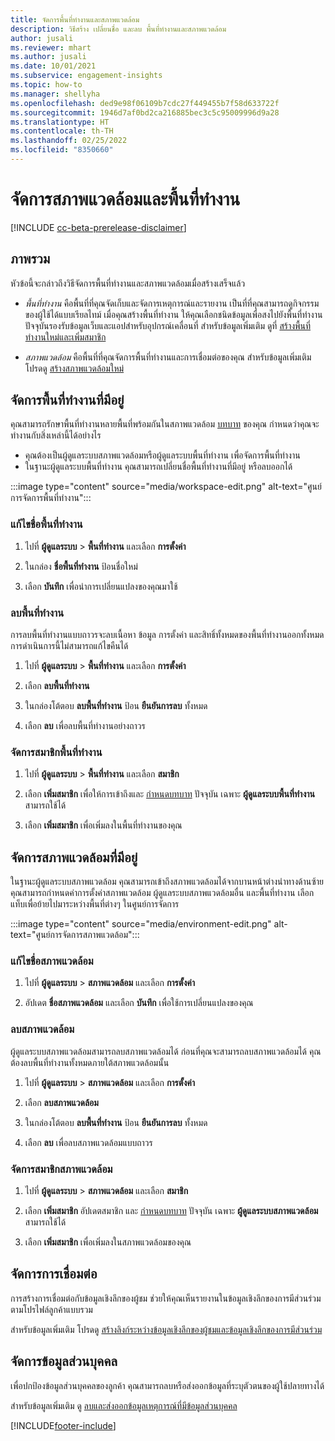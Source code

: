```yaml
---
title: จัดการพื้นที่ทำงานและสภาพแวดล้อม
description: วิธีสร้าง เปลี่ยนชื่อ และลบ พื้นที่ทำงานและสภาพแวดล้อม
author: jusali
ms.reviewer: mhart
ms.author: jusali
ms.date: 10/01/2021
ms.subservice: engagement-insights
ms.topic: how-to
ms.manager: shellyha
ms.openlocfilehash: ded9e98f06109b7cdc27f449455b7f58d633722f
ms.sourcegitcommit: 1946d7af0bd2ca216885bec3c5c95009996d9a28
ms.translationtype: HT
ms.contentlocale: th-TH
ms.lasthandoff: 02/25/2022
ms.locfileid: "8350660"
---
```

# <a name="manage-environments-and-workspaces"></a>จัดการสภาพแวดล้อมและพื้นที่ทำงาน

[!INCLUDE [cc-beta-prerelease-disclaimer](includes/cc-beta-prerelease-disclaimer.md)]

## <a name="overview"></a>ภาพรวม

หัวข้อนี้จะกล่าวถึงวิธีจัดการพื้นที่ทำงานและสภาพแวดล้อมเมื่อสร้างเสร็จแล้ว 

- *พื้นที่ทำงาน* คือพื้นที่ที่คุณจัดเก็บและจัดการเหตุการณ์และรายงาน เป็นที่ที่คุณสามารถดูกิจกรรมของผู้ใช้ได้แบบเรียลไทม์ เมื่อคุณสร้างพื้นที่ทำงาน ให้คุณเลือกชนิดข้อมูลเพื่อสงไปยังพื้นที่ทำงาน ปัจจุบันรองรับข้อมูลเว็บและแอปสำหรับอุปกรณ์เคลื่อนที่ สำหรับข้อมูลเพิ่มเติม ดูที่ [สร้างพื้นที่ทำงานใหม่และเพิ่มสมาชิก](create-workspace.md)

- *สภาพแวดล้อม* คือพื้นที่ที่คุณจัดการพื้นที่ทำงานและการเชื่อมต่อของคุณ สำหรับข้อมูลเพิ่มเติม โปรดดู [สร้างสภาพแวดล้อมใหม่](create-new-environment.md)

## <a name="manage-an-existing-workspace"></a>จัดการพื้นที่ทำงานที่มีอยู่

คุณสามารถรักษาพื้นที่ทำงานหลายพื้นที่พร้อมกันในสภาพแวดล้อม [บทบาท](user-roles.md) ของคุณ กำหนดว่าคุณจะทำงานกับสิ่งเหล่านี้ได้อย่างไร 

 - คุณต้องเป็นผู้ดูแลระบบสภาพแวดล้อมหรือผู้ดูแลระบบพื้นที่ทำงาน เพื่อจัดการพื้นที่ทำงาน
 - ในฐานะผู้ดูแลระบบพื้นที่ทำงาน คุณสามารถเปลี่ยนชื่อพื้นที่ทำงานที่มีอยู่ หรือลบออกได้ 

:::image type="content" source="media/workspace-edit.png" alt-text="ศูนย์การจัดการพื้นที่ทำงาน":::

### <a name="edit-a-workspace-name"></a>แก้ไขชื่อพื้นที่ทำงาน

1. ไปที่ **ผู้ดูแลระบบ** > **พื้นที่ทำงาน** และเลือก **การตั้งค่า**

1. ในกล่อง **ชื่อพื้นที่ทำงาน** ป้อนชื่อใหม่

1. เลือก **บันทึก** เพื่อนำการเปลี่ยนแปลงของคุณมาใช้

### <a name="delete-a-workspace"></a>ลบพื้นที่ทำงาน

การลบพื้นที่ทำงานแบบถาวรจะลบเนื้อหา ข้อมูล การตั้งค่า และสิทธิ์ทั้งหมดของพื้นที่ทำงานออกทั้งหมด การดำเนินการนี้ไม่สามารถแก้ไขคืนได้

1. ไปที่ **ผู้ดูแลระบบ** > **พื้นที่ทำงาน** และเลือก **การตั้งค่า**

1. เลือก **ลบพื้นที่ทำงาน** 

1. ในกล่องโต้ตอบ **ลบพื้นที่ทำงาน** ป้อน **ยืนยันการลบ** ทั้งหมด 

1. เลือก **ลบ** เพื่อลบพื้นที่ทำงานอย่างถาวร

### <a name="manage-workspace-members"></a>จัดการสมาชิกพื้นที่ทำงาน

1. ไปที่ **ผู้ดูแลระบบ** > **พื้นที่ทำงาน** และเลือก **สมาชิก**

1. เลือก **เพิ่มสมาชิก** เพื่อให้การเข้าถึงและ [กำหนดบทบาท](user-roles.md) ปัจจุบัน เฉพาะ **ผู้ดูแลระบบพื้นที่ทำงาน** สามารถใช้ได้

1. เลือก **เพิ่มสมาชิก** เพื่อเพิ่มลงในพื้นที่ทำงานของคุณ

## <a name="manage-an-existing-environment"></a>จัดการสภาพแวดล้อมที่มีอยู่

ในฐานะผู้ดูแลระบบสภาพแวดล้อม คุณสามารถเข้าถึงสภาพแวดล้อมได้จากบานหน้าต่างนำทางด้านซ้าย คุณสามารถกำหนดค่าการตั้งค่าสภาพแวดล้อม ผู้ดูแลระบบสภาพแวดล้อมอื่น และพื้นที่ทำงาน เลือกแท็บเพื่อย้ายไปมาระหว่างพื้นที่ต่างๆ ในศูนย์การจัดการ

:::image type="content" source="media/environment-edit.png" alt-text="ศูนย์การจัดการสภาพแวดล้อม":::

### <a name="edit-an-environment-name"></a>แก้ไขชื่อสภาพแวดล้อม

1. ไปที่ **ผู้ดูแลระบบ** > **สภาพแวดล้อม** และเลือก **การตั้งค่า**

1. อัปเดต **ชื่อสภาพแวดล้อม** และเลือก **บันทึก** เพื่อใช้การเปลี่ยนแปลงของคุณ

### <a name="delete-an-environment"></a>ลบสภาพแวดล้อม

ผู้ดูแลระบบสภาพแวดล้อมสามารถลบสภาพแวดล้อมได้ ก่อนที่คุณจะสามารถลบสภาพแวดล้อมได้ คุณต้องลบพื้นที่ทำงานทั้งหมดภายใต้สภาพแวดล้อมนั้น

1. ไปที่ **ผู้ดูแลระบบ** > **สภาพแวดล้อม** และเลือก **การตั้งค่า**

1. เลือก **ลบสภาพแวดล้อม** 

1. ในกล่องโต้ตอบ **ลบพื้นที่ทำงาน** ป้อน **ยืนยันการลบ** ทั้งหมด 

1. เลือก **ลบ** เพื่อลบสภาพแวดล้อมแบบถาวร

### <a name="manage-environment-members"></a>จัดการสมาชิกสภาพแวดล้อม

1. ไปที่ **ผู้ดูแลระบบ** > **สภาพแวดล้อม** และเลือก **สมาชิก**

1. เลือก **เพิ่มสมาชิก** อัปเดตสมาชิก และ [กำหนดบทบาท](user-roles.md) ปัจจุบัน เฉพาะ **ผู้ดูแลระบบสภาพแวดล้อม** สามารถใช้ได้

1. เลือก **เพิ่มสมาชิก** เพื่อเพิ่มลงในสภาพแวดล้อมของคุณ

## <a name="manage-connections"></a>จัดการการเชื่อมต่อ

การสร้างการเชื่อมต่อกับข้อมูลเชิงลึกของผู้ชม ช่วยให้คุณเห็นรายงานในข้อมูลเชิงลึกของการมีส่วนร่วมตามโปรไฟล์ลูกค้าแบบรวม 

สำหรับข้อมูลเพิ่มเติม โปรดดู [สร้างลิงก์ระหว่างข้อมูลเชิงลึกของผู้ชมและข้อมูลเชิงลึกของการมีส่วนร่วม](integrate-audience-insights-engagement-insights.md)

## <a name="manage-personal-data"></a>จัดการข้อมูลส่วนบุคคล

เพื่อปกป้องข้อมูลส่วนบุคคลของลูกค้า คุณสามารถลบหรือส่งออกข้อมูลที่ระบุตัวตนของผู้ใช้ปลายทางได้

สำหรับข้อมูลเพิ่มเติม ดู [ลบและส่งออกข้อมูลเหตุการณ์ที่มีข้อมูลส่วนบุคคล](../dsr-rights-requests.md)

[!INCLUDE[footer-include](../includes/footer-banner.md)]

